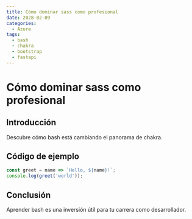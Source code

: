 ```yaml
---
title: Cómo dominar sass como profesional
date: 2028-02-09
categories:
  - Azure
tags:
  - bash
  - chakra
  - bootstrap
  - fastapi
---
```


# Cómo dominar sass como profesional

## Introducción

Descubre cómo bash está cambiando el panorama de chakra.

## Código de ejemplo

```javascript
const greet = name => `Hello, ${name}!`;
console.log(greet('world'));
```

## Conclusión

Aprender bash es una inversión útil para tu carrera como desarrollador.